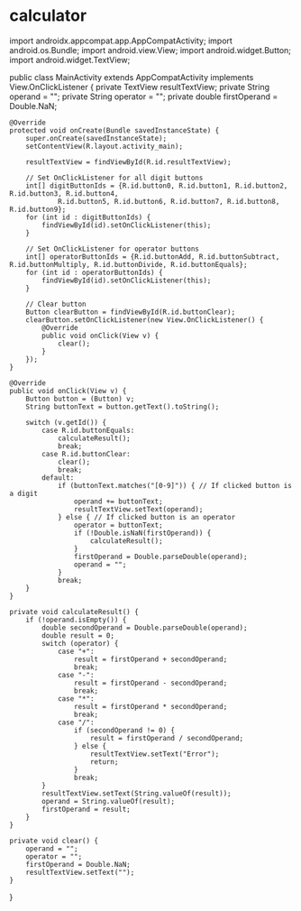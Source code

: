 # calculator
import androidx.appcompat.app.AppCompatActivity;
import android.os.Bundle;
import android.view.View;
import android.widget.Button;
import android.widget.TextView;

public class MainActivity extends AppCompatActivity implements View.OnClickListener {
    private TextView resultTextView;
    private String operand = "";
    private String operator = "";
    private double firstOperand = Double.NaN;

    @Override
    protected void onCreate(Bundle savedInstanceState) {
        super.onCreate(savedInstanceState);
        setContentView(R.layout.activity_main);

        resultTextView = findViewById(R.id.resultTextView);

        // Set OnClickListener for all digit buttons
        int[] digitButtonIds = {R.id.button0, R.id.button1, R.id.button2, R.id.button3, R.id.button4,
                R.id.button5, R.id.button6, R.id.button7, R.id.button8, R.id.button9};
        for (int id : digitButtonIds) {
            findViewById(id).setOnClickListener(this);
        }

        // Set OnClickListener for operator buttons
        int[] operatorButtonIds = {R.id.buttonAdd, R.id.buttonSubtract, R.id.buttonMultiply, R.id.buttonDivide, R.id.buttonEquals};
        for (int id : operatorButtonIds) {
            findViewById(id).setOnClickListener(this);
        }

        // Clear button
        Button clearButton = findViewById(R.id.buttonClear);
        clearButton.setOnClickListener(new View.OnClickListener() {
            @Override
            public void onClick(View v) {
                clear();
            }
        });
    }

    @Override
    public void onClick(View v) {
        Button button = (Button) v;
        String buttonText = button.getText().toString();

        switch (v.getId()) {
            case R.id.buttonEquals:
                calculateResult();
                break;
            case R.id.buttonClear:
                clear();
                break;
            default:
                if (buttonText.matches("[0-9]")) { // If clicked button is a digit
                    operand += buttonText;
                    resultTextView.setText(operand);
                } else { // If clicked button is an operator
                    operator = buttonText;
                    if (!Double.isNaN(firstOperand)) {
                        calculateResult();
                    }
                    firstOperand = Double.parseDouble(operand);
                    operand = "";
                }
                break;
        }
    }

    private void calculateResult() {
        if (!operand.isEmpty()) {
            double secondOperand = Double.parseDouble(operand);
            double result = 0;
            switch (operator) {
                case "+":
                    result = firstOperand + secondOperand;
                    break;
                case "-":
                    result = firstOperand - secondOperand;
                    break;
                case "*":
                    result = firstOperand * secondOperand;
                    break;
                case "/":
                    if (secondOperand != 0) {
                        result = firstOperand / secondOperand;
                    } else {
                        resultTextView.setText("Error");
                        return;
                    }
                    break;
            }
            resultTextView.setText(String.valueOf(result));
            operand = String.valueOf(result);
            firstOperand = result;
        }
    }

    private void clear() {
        operand = "";
        operator = "";
        firstOperand = Double.NaN;
        resultTextView.setText("");
    }
}
